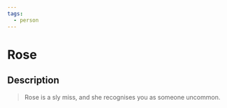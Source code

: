 ```yaml
---
tags:
  - person
---
```


# Rose

## Description

> Rose is a sly miss, and she recognises you as someone uncommon.